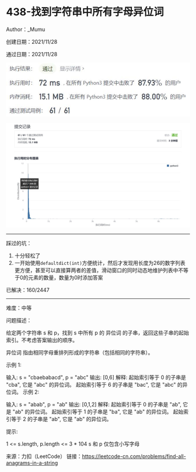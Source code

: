 # 438-找到字符串中所有字母异位词

Author：_Mumu

创建日期：2021/11/28

通过日期：2021/11/28

![](./通过截图2.jpg)

![](./通过截图1.jpg)

*****

踩过的坑：

1. 十分轻松了
2. 一开始使用`defaultdict(int)`方便统计，然后才发现用长度为26的数字列表更方便，甚至可以直接算两者的差值，滑动窗口的同时动态地维护列表中不等于0的元素的数量，数量为0时添加答案

已解决：160/2447

*****

难度：中等

问题描述：

给定两个字符串 s 和 p，找到 s 中所有 p 的 异位词 的子串，返回这些子串的起始索引。不考虑答案输出的顺序。

异位词 指由相同字母重排列形成的字符串（包括相同的字符串）。

 

示例 1:

输入: s = "cbaebabacd", p = "abc"
输出: [0,6]
解释:
起始索引等于 0 的子串是 "cba", 它是 "abc" 的异位词。
起始索引等于 6 的子串是 "bac", 它是 "abc" 的异位词。
 示例 2:

输入: s = "abab", p = "ab"
输出: [0,1,2]
解释:
起始索引等于 0 的子串是 "ab", 它是 "ab" 的异位词。
起始索引等于 1 的子串是 "ba", 它是 "ab" 的异位词。
起始索引等于 2 的子串是 "ab", 它是 "ab" 的异位词。


提示:

1 <= s.length, p.length <= 3 * 104
s 和 p 仅包含小写字母

来源：力扣（LeetCode）
链接：https://leetcode-cn.com/problems/find-all-anagrams-in-a-string

